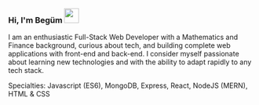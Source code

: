 ### Hi, I'm Begüm <img src="https://raw.githubusercontent.com/<OWNER>/<OWNER>/master/<GIF_NAME>.gif" width="30px">


I am an enthusiastic Full-Stack Web Developer with a Mathematics and Finance background, curious about tech, and building complete web applications with front-end and back-end. I consider myself passionate about learning new technologies and with the ability to adapt rapidly to any tech stack.

Specialties: Javascript (ES6), MongoDB, Express, React, NodeJS (MERN), HTML & CSS

